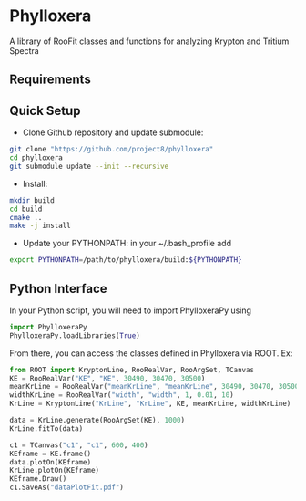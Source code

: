 # Phylloxera

A library of RooFit classes and functions for analyzing Krypton and Tritium Spectra

## Requirements

## Quick Setup

- Clone Github repository and update submodule:
```bash
git clone "https://github.com/project8/phylloxera"
cd phylloxera
git submodule update --init --recursive
```
- Install: 
```bash
mkdir build
cd build
cmake ..
make -j install
```
- Update your PYTHONPATH: in your ~/.bash_profile add 
```bash
export PYTHONPATH=/path/to/phylloxera/build:${PYTHONPATH}
```

## Python Interface

In your Python script, you will need to import PhylloxeraPy using
```python
import PhylloxeraPy
PhylloxeraPy.loadLibraries(True)
```
From there, you can access the classes defined in Phylloxera via ROOT. Ex: 
```python
from ROOT import KryptonLine, RooRealVar, RooArgSet, TCanvas
KE = RooRealVar("KE", "KE", 30490, 30470, 30500)
meanKrLine = RooRealVar("meanKrLine", "meanKrLine", 30490, 30470, 30500)
widthKrLine = RooRealVar("width", "width", 1, 0.01, 10)
KrLine = KryptonLine("KrLine", "KrLine", KE, meanKrLine, widthKrLine)

data = KrLine.generate(RooArgSet(KE), 1000)
KrLine.fitTo(data)

c1 = TCanvas("c1", "c1", 600, 400)
KEframe = KE.frame()
data.plotOn(KEframe)
KrLine.plotOn(KEframe)
KEframe.Draw()
c1.SaveAs("dataPlotFit.pdf")
```